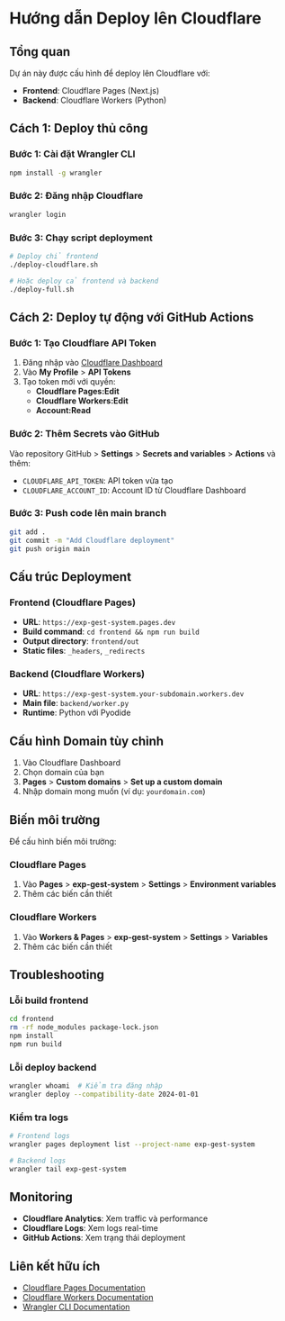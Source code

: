 # Hướng dẫn Deploy lên Cloudflare

## Tổng quan
Dự án này được cấu hình để deploy lên Cloudflare với:
- **Frontend**: Cloudflare Pages (Next.js)
- **Backend**: Cloudflare Workers (Python)

## Cách 1: Deploy thủ công

### Bước 1: Cài đặt Wrangler CLI
```bash
npm install -g wrangler
```

### Bước 2: Đăng nhập Cloudflare
```bash
wrangler login
```

### Bước 3: Chạy script deployment
```bash
# Deploy chỉ frontend
./deploy-cloudflare.sh

# Hoặc deploy cả frontend và backend
./deploy-full.sh
```

## Cách 2: Deploy tự động với GitHub Actions

### Bước 1: Tạo Cloudflare API Token
1. Đăng nhập vào [Cloudflare Dashboard](https://dash.cloudflare.com/)
2. Vào **My Profile** > **API Tokens**
3. Tạo token mới với quyền:
   - **Cloudflare Pages:Edit**
   - **Cloudflare Workers:Edit**
   - **Account:Read**

### Bước 2: Thêm Secrets vào GitHub
Vào repository GitHub > **Settings** > **Secrets and variables** > **Actions** và thêm:
- `CLOUDFLARE_API_TOKEN`: API token vừa tạo
- `CLOUDFLARE_ACCOUNT_ID`: Account ID từ Cloudflare Dashboard

### Bước 3: Push code lên main branch
```bash
git add .
git commit -m "Add Cloudflare deployment"
git push origin main
```

## Cấu trúc Deployment

### Frontend (Cloudflare Pages)
- **URL**: `https://exp-gest-system.pages.dev`
- **Build command**: `cd frontend && npm run build`
- **Output directory**: `frontend/out`
- **Static files**: `_headers`, `_redirects`

### Backend (Cloudflare Workers)
- **URL**: `https://exp-gest-system.your-subdomain.workers.dev`
- **Main file**: `backend/worker.py`
- **Runtime**: Python với Pyodide

## Cấu hình Domain tùy chỉnh

1. Vào Cloudflare Dashboard
2. Chọn domain của bạn
3. **Pages** > **Custom domains** > **Set up a custom domain**
4. Nhập domain mong muốn (ví dụ: `yourdomain.com`)

## Biến môi trường

Để cấu hình biến môi trường:

### Cloudflare Pages
1. Vào **Pages** > **exp-gest-system** > **Settings** > **Environment variables**
2. Thêm các biến cần thiết

### Cloudflare Workers
1. Vào **Workers & Pages** > **exp-gest-system** > **Settings** > **Variables**
2. Thêm các biến cần thiết

## Troubleshooting

### Lỗi build frontend
```bash
cd frontend
rm -rf node_modules package-lock.json
npm install
npm run build
```

### Lỗi deploy backend
```bash
wrangler whoami  # Kiểm tra đăng nhập
wrangler deploy --compatibility-date 2024-01-01
```

### Kiểm tra logs
```bash
# Frontend logs
wrangler pages deployment list --project-name exp-gest-system

# Backend logs
wrangler tail exp-gest-system
```

## Monitoring

- **Cloudflare Analytics**: Xem traffic và performance
- **Cloudflare Logs**: Xem logs real-time
- **GitHub Actions**: Xem trạng thái deployment

## Liên kết hữu ích

- [Cloudflare Pages Documentation](https://developers.cloudflare.com/pages/)
- [Cloudflare Workers Documentation](https://developers.cloudflare.com/workers/)
- [Wrangler CLI Documentation](https://developers.cloudflare.com/workers/wrangler/)

